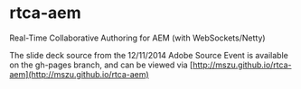rtca-aem
========

Real-Time Collaborative Authoring for AEM (with WebSockets/Netty)

The slide deck source from the 12/11/2014 Adobe Source Event is available on the gh-pages branch, and can be viewed via [http://mszu.github.io/rtca-aem](http://mszu.github.io/rtca-aem)
